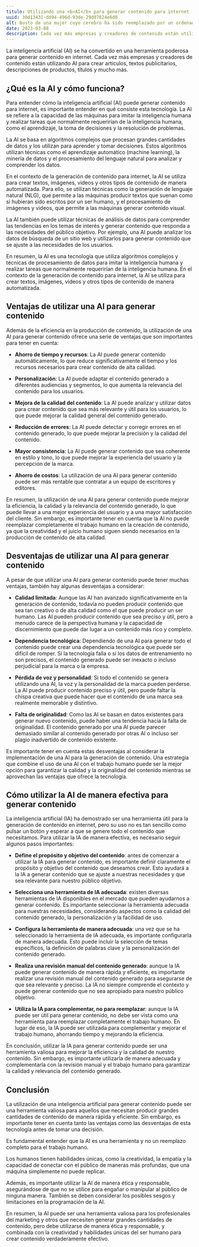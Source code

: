 ```yaml
---
titulo: Utilizando una <b>AI</b> para generar contenido para internet
uuid: 30d13431-dd94-496d-93de-29d07824e6d0
alt: Busto de una mujer cuyo cerebro ha sido reemplazado por un ordenador
date: 2023-03-08
description: Cada vez más empresas y creadores de contenido están utilizando AI para crear artículos, textos publicitarios, descripciones de productos, títulos y mucho más.
---
```


La inteligencia artificial (AI) se ha convertido en una herramienta poderosa para generar contenido en internet. Cada vez más empresas y creadores de contenido están utilizando AI para crear artículos, textos publicitarios, descripciones de productos, títulos y mucho más.

## ¿Qué es la AI y cómo funciona?

Para entender cómo la inteligencia artificial (AI) puede generar contenido para internet, es importante entender en qué consiste esta tecnología. La AI se refiere a la capacidad de las máquinas para imitar la inteligencia humana y realizar tareas que normalmente requerirían de la inteligencia humana, como el aprendizaje, la toma de decisiones y la resolución de problemas.

La AI se basa en algoritmos complejos que procesan grandes cantidades de datos y los utilizan para aprender y tomar decisiones. Estos algoritmos utilizan técnicas como el aprendizaje automático (machine learning), la minería de datos y el procesamiento del lenguaje natural para analizar y comprender los datos.

En el contexto de la generación de contenido para internet, la AI se utiliza para crear textos, imágenes, videos y otros tipos de contenido de manera automatizada. Para ello, se utilizan técnicas como la generación de lenguaje natural (NLG), que permite a las máquinas producir textos que suenan como si hubieran sido escritos por un ser humano, y el procesamiento de imágenes y videos, que permite a las máquinas generar contenido visual.

La AI también puede utilizar técnicas de análisis de datos para comprender las tendencias en los temas de interés y generar contenido que responda a las necesidades del público objetivo. Por ejemplo, una AI puede analizar los datos de búsqueda de un sitio web y utilizarlos para generar contenido que se ajuste a las necesidades de los usuarios.

En resumen, la AI es una tecnología que utiliza algoritmos complejos y técnicas de procesamiento de datos para imitar la inteligencia humana y realizar tareas que normalmente requerirían de la inteligencia humana. En el contexto de la generación de contenido para internet, la AI se utiliza para crear textos, imágenes, videos y otros tipos de contenido de manera automatizada.

## Ventajas de utilizar una AI para generar contenido

Además de la eficiencia en la producción de contenido, la utilización de una AI para generar contenido ofrece una serie de ventajas que son importantes para tener en cuenta:

- **Ahorro de tiempo y recursos**: La AI puede generar contenido automáticamente, lo que reduce significativamente el tiempo y los recursos necesarios para crear contenido de alta calidad.

- **Personalización**: La AI puede adaptar el contenido generado a diferentes audiencias y segmentos, lo que aumenta la relevancia del contenido para los usuarios.

- **Mejora de la calidad del contenido**: La AI puede analizar y utilizar datos para crear contenido que sea más relevante y útil para los usuarios, lo que puede mejorar la calidad general del contenido generado.

- **Reducción de errores**: La AI puede detectar y corregir errores en el contenido generado, lo que puede mejorar la precisión y la calidad del contenido.

- **Mayor consistencia**: La AI puede generar contenido que sea coherente en estilo y tono, lo que puede mejorar la experiencia del usuario y la percepción de la marca.

- **Ahorro de costos**: La utilización de una AI para generar contenido puede ser más rentable que contratar a un equipo de escritores y editores.

En resumen, la utilización de una AI para generar contenido puede mejorar la eficiencia, la calidad y la relevancia del contenido generado, lo que puede llevar a una mejor experiencia del usuario y a una mayor satisfacción del cliente. Sin embargo, es importante tener en cuenta que la AI no puede reemplazar completamente el trabajo humano en la creación de contenido, ya que la creatividad y el juicio humano siguen siendo necesarios en la producción de contenido de alta calidad.

## Desventajas de utilizar una AI para generar contenido

A pesar de que utilizar una AI para generar contenido puede tener muchas ventajas, también hay algunas desventajas a considerar:

- **Calidad limitada**: Aunque las AI han avanzado significativamente en la generación de contenido, todavía no pueden producir contenido que sea tan creativo o de alta calidad como el que puede producir un ser humano. Las AI pueden producir contenido que sea preciso y útil, pero a menudo carece de la perspectiva humana y la capacidad de discernimiento que puede dar lugar a un contenido más rico y completo.

- **Dependencia tecnológica**: Dependiendo de una AI para generar todo el contenido puede crear una dependencia tecnológica que puede ser difícil de romper. Si la tecnología falla o si los datos de entrenamiento no son precisos, el contenido generado puede ser inexacto o incluso perjudicial para la marca o la empresa.

- **Pérdida de voz y personalidad**: Si todo el contenido se genera utilizando una AI, la voz y la personalidad de la marca pueden perderse. La AI puede producir contenido preciso y útil, pero puede faltar la chispa creativa que puede hacer que el contenido de una marca sea realmente memorable y distintivo.

- **Falta de originalidad**: Como las AI se basan en datos existentes para generar nuevo contenido, puede haber una tendencia hacia la falta de originalidad. El contenido generado por una AI puede parecer demasiado similar al contenido generado por otras AI o incluso ser plagio inadvertido de contenido existente.

Es importante tener en cuenta estas desventajas al considerar la implementación de una AI para la generación de contenido. Una estrategia que combine el uso de una AI con el trabajo humano puede ser la mejor opción para garantizar la calidad y la originalidad del contenido mientras se aprovechan las ventajas que ofrece la tecnología.

## Cómo utilizar la AI de manera efectiva para generar contenido

La inteligencia artificial (IA) ha demostrado ser una herramienta útil para la generación de contenido en internet, pero su uso no es tan sencillo como pulsar un botón y esperar a que se genere todo el contenido que necesitamos. Para utilizar la IA de manera efectiva, es necesario seguir algunos pasos importantes:

- **Define el propósito y objetivo del contenido**: antes de comenzar a utilizar la IA para generar contenido, es importante definir claramente el propósito y objetivo del contenido que deseamos crear. Esto ayudará a la IA a generar contenido que se ajuste a nuestras necesidades y que sea relevante para nuestro público objetivo.

- **Selecciona una herramienta de IA adecuada**: existen diversas herramientas de IA disponibles en el mercado que pueden ayudarnos a generar contenido. Es importante seleccionar la herramienta adecuada para nuestras necesidades, considerando aspectos como la calidad del contenido generado, la personalización y la facilidad de uso.

- **Configura la herramienta de manera adecuada**: una vez que se ha seleccionado la herramienta de IA adecuada, es importante configurarla de manera adecuada. Esto puede incluir la selección de temas específicos, la definición de palabras clave y la personalización del contenido generado.

- **Realiza una revisión manual del contenido generado**: aunque la IA puede generar contenido de manera rápida y eficiente, es importante realizar una revisión manual del contenido generado para asegurarse de que sea relevante y preciso. La IA no siempre comprende el contexto y puede generar contenido que no sea apropiado para nuestro público objetivo.

- **Utiliza la IA para complementar, no para reemplazar**: aunque la IA puede ser útil para generar contenido, no debe ser vista como una herramienta para reemplazar completamente el trabajo humano. En lugar de eso, la IA puede ser utilizada para complementar y mejorar el trabajo humano, ahorrando tiempo y mejorando la eficiencia.

En conclusión, utilizar la IA para generar contenido puede ser una herramienta valiosa para mejorar la eficiencia y la calidad de nuestro contenido. Sin embargo, es importante utilizarla de manera adecuada y complementarla con la revisión manual y el trabajo humano para garantizar la calidad y relevancia del contenido generado.

## Conclusión

La utilización de una inteligencia artificial para generar contenido puede ser una herramienta valiosa para aquellos que necesitan producir grandes cantidades de contenido de manera rápida y eficiente. Sin embargo, es importante tener en cuenta tanto las ventajas como las desventajas de esta tecnología antes de tomar una decisión.

Es fundamental entender que la AI es una herramienta y no un reemplazo completo para el trabajo humano.

Los humanos tienen habilidades únicas, como la creatividad, la empatía y la capacidad de conectar con el público de maneras más profundas, que una máquina simplemente no puede replicar.

Además, es importante utilizar la AI de manera ética y responsable, asegurándose de que no se utilice para engañar o manipular al público de ninguna manera. También se deben considerar los posibles sesgos y limitaciones en la programación de la AI.

En resumen, la AI puede ser una herramienta valiosa para los profesionales del marketing y otros que necesiten generar grandes cantidades de contenido, pero debe utilizarse de manera ética y responsable, y combinada con la creatividad y habilidades únicas del ser humano para crear contenido verdaderamente efectivo.
